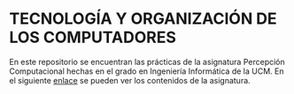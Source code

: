 # TECNOLOGÍA Y ORGANIZACIÓN DE LOS COMPUTADORES
En este repositorio se encuentran las prácticas de la asignatura Percepción Computacional hechas en el grado en Ingeniería Informática de la UCM. En el siguiente [enlace](http://www.fdi.ucm.es/Pub/ImpresoFichaDocente.aspx?Id=905) se pueden ver los contenidos de la asignatura.
